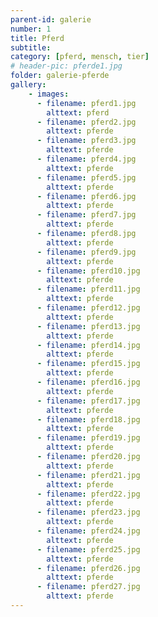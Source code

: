 ```yaml
---
parent-id: galerie
number: 1
title: Pferd
subtitle: 
category: [pferd, mensch, tier]
# header-pic: pferde1.jpg
folder: galerie-pferde
gallery:
    - images:
      - filename: pferd1.jpg
        alttext: pferd
      - filename: pferd2.jpg
        alttext: pferde     
      - filename: pferd3.jpg
        alttext: pferde
      - filename: pferd4.jpg
        alttext: pferde
      - filename: pferd5.jpg
        alttext: pferde
      - filename: pferd6.jpg
        alttext: pferde
      - filename: pferd7.jpg
        alttext: pferde
      - filename: pferd8.jpg
        alttext: pferde
      - filename: pferd9.jpg
        alttext: pferde
      - filename: pferd10.jpg
        alttext: pferde
      - filename: pferd11.jpg
        alttext: pferde
      - filename: pferd12.jpg
        alttext: pferde
      - filename: pferd13.jpg
        alttext: pferde 
      - filename: pferd14.jpg
        alttext: pferde
      - filename: pferd15.jpg
        alttext: pferde
      - filename: pferd16.jpg
        alttext: pferde
      - filename: pferd17.jpg
        alttext: pferde
      - filename: pferd18.jpg
        alttext: pferde
      - filename: pferd19.jpg
        alttext: pferde
      - filename: pferd20.jpg
        alttext: pferde 
      - filename: pferd21.jpg
        alttext: pferde
      - filename: pferd22.jpg
        alttext: pferde
      - filename: pferd23.jpg
        alttext: pferde
      - filename: pferd24.jpg
        alttext: pferde
      - filename: pferd25.jpg
        alttext: pferde
      - filename: pferd26.jpg
        alttext: pferde
      - filename: pferd27.jpg
        alttext: pferde
---
```

<!-- beschreibender Text hier -->
